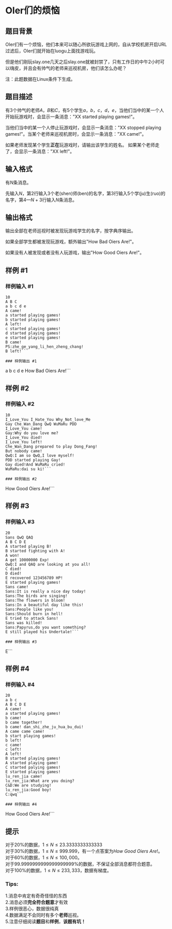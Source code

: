 # OIer们的烦恼

## 题目背景

OIer们有一个烦恼，他们本来可以随心所欲玩游戏上网的，自从学校机房开启URL过滤后，OIer们就开始在luogu上面找游戏玩。

但是他们刚玩slay.one几天之后slay.one就被封禁了，只有工作日的中午2小时可以嗨皮，并且会有帅气的老师来巡视机房，他们该怎么办呢？    

注：此题数据在Linux条件下生成。

## 题目描述

有3个帅气的老师$A$，$B$和$C$，有5个学生$a$，$b$，$c$，$d$，$e$，当他们当中的某一个人开始玩游戏时，会显示一条消息："XX started playing games!"。

当他们当中的某一个人停止玩游戏时，会显示一条消息："XX stopped playing games!"。当某个老师来巡视机房时，会显示一条消息："XX came!"。

如果老师发现某个学生**正在**玩游戏时，请输出该学生的姓名。
如果某个老师走了，会显示一条消息："XX left!"。

## 输入格式

有$N$条消息。

先输入$N$，第2行输入$3$个老(shen)师(ben)的名字，第3行输入$5$个学(ju)生(ruo)的名字，第$4$—$N+3$行输入$N$条消息。

## 输出格式

输出全部在老师巡视时被发现玩游戏学生的名字，按字典序输出。

如果全部学生都被发现玩游戏，额外输出"How Bad Oiers Are!"。

如果没有人被发现或者没有人玩游戏，输出"How Good Oiers Are!"。

## 样例 #1

### 样例输入 #1
```
10
A B C
a b c d e
A came!
a started playing games!
b started playing games!
A left!
c started playing games!
d started playing games!
e started playing games!
B came!
PS:zhe_ge_yang_li_hen_zheng_chang!
B left!```

### 样例输出 #1

```
a b c d e
How Bad Oiers Are!```

## 样例 #2

### 样例输入 #2
```
10
I_Love_You I_Hate_You Why_Not_love_Me
Gay Che_Wan_Dang QwQ WuMaRu PDD
I_Love_You came!
Gay:Why do you love me?
I_Love_You died!
I_Love_You left!
Che_Wan_Dang prepared to play Dong_Fang!
But nobody came!
QwQ:I am so QwQ,I love myself!
PDD started playing Gay!
Gay died!And WuMaRu cried!
WuMaRu:dai su ki!```

### 样例输出 #2

```
How Good Oiers Are!```

## 样例 #3

### 样例输入 #3
```
20
Sans QwQ QAQ
A B C D E
A started playing B!
B started fighting with A!
A won!
A get 10000000 Exp!
QwQ:I and QAQ are looking at you all!
C died!
D died!
E recovered 123456789 HP!
E started playing games!
Sans came!
Sans:It is really a nice day today!
Sans:The birds are singing!
Sans:The flowers in bloom!
Sans:In a beautiful day like this!
Sans:People like you!
Sans:Should burn in hell!
E tried to attack Sans!
Sans was killed!
Sans:Papyrus,do you want something?
E still played his Undertale!```

### 样例输出 #3

```
E```

## 样例 #4

### 样例输入 #4
```
20
a b c
A B C D E
A came!
a started playing games!
b came!
b came together!
b came! dan_shi_zhe_ju_hua_bu_dui!
A came came came!
b start playing games!
b left!
c came!
c left!
A left!
B started playing games!
A started playing game!
C started palying games!
E started playing games!
lu_ren_jia came!
lu_ren_jia:What are you doing?
C&D:We are studying!
lu_ren_jia:Good boy!
C:qwq```

### 样例输出 #4

```
How Good Oiers Are!```

## 提示

对于$20\%$的数据，$1\leq N\leq 23.3333333333333$          
对于$30\%$的数据，$1\leq N\leq 999.999$，有一个点答案为$How$ $Good$ $Oiers$ $Are!$。         
对于$60\%$的数据，$1\leq N\leq 100,000$。    
对于$99.9999999999999999999\%$的数据，不保证全部消息都符合题意。           
对于$100\%$的数据，$1\leq N\leq 233,333$，数据有梯度。
 
### Tips:
1.消息中肯定有奇奇怪怪的东西  
2.消息必须**完全符合题意**才有效  
3.样例很恶心，数据很纯真   
4.数据满足不会同时有多个**老师**巡视。     
5.注意仔细阅读**题目**和**样例**，**该题有坑！**      
